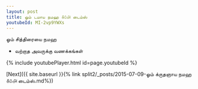 ```yaml
---
layout: post
title: ஓம் டமாய நமஹ ௧௦௮ டைம்ஸ்
youtubeId: MI-2vp9YWXs
---
```

 
 
 ஓம் சித்திரையை நமஹ  
 
 - வற்றாத அவருக்கு வணக்கங்கள் 
 
  
 
  
 
 
 
 
 
 


{% include youtubePlayer.html id=page.youtubeId %}
 
[Next]({{ site.baseurl }}{% link  split2/_posts/2015-07-09-ஓம் க்ருதஞாய நமஹ ௧௦௮ டைம்ஸ்.md%})
 
